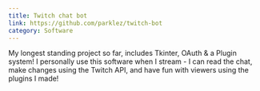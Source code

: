 ```yaml
---
title: Twitch chat bot
link: https://github.com/parklez/twitch-bot
category: Software
---
```

My longest standing project so far, includes Tkinter, OAuth & a Plugin system! I personally use this software when I stream - I can read the chat, make changes using the Twitch API, and have fun with viewers using the plugins I made!
